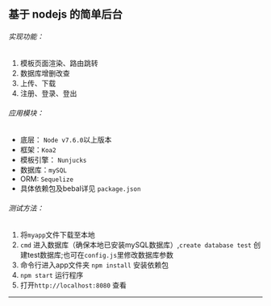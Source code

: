 基于 nodejs 的简单后台
-----
###### 实现功能：
1. 模板页面渲染、路由跳转
2. 数据库增删改查
3. 上传、下载
4. 注册、登录、登出

###### 应用模块：
- 底层： `Node v7.6.0`以上版本
- 框架：`Koa2`
- 模板引擎： `Nunjucks`
- 数据库：`mySQL`
- ORM: `Sequelize`
- 具体依赖包及bebal详见 `package.json`

###### 测试方法：
1. 将`myapp`文件下载至本地
2. `cmd` 进入数据库（确保本地已安装mySQL数据库）,`create database test` 创建test数据库;也可在`config.js`里修改数据库参数
3. 命令行进入app文件夹 `npm install` 安装依赖包
4. `npm start` 运行程序
5. 打开`http://localhost:8080` 查看

------------------

